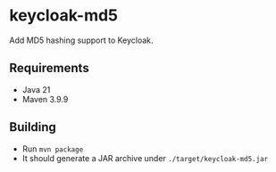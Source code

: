 # keycloak-md5
Add MD5 hashing support to Keycloak.

## Requirements

- Java 21
- Maven 3.9.9

## Building

- Run `mvn package`
- It should generate a JAR archive under `./target/keycloak-md5.jar`
